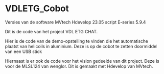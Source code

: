 # VDLETG_Cobot

Versies van de software
MVtech Hdevelop 23.05
script E-series 5.9.4

Dit is de code van het project VDL ETG CHAT.

Hier is de code van de demo-opstelling te vinden die het automatische plaatst van helicoils in aluminium.
Deze is op de cobot te zetten doormiddel van een USB stick

Hiernaast is er ook de code voor het vision gedeelde van dit project. Deze is voor de MLSL124 van wenglor. Dit is gemaakt met Hdevelop van MVtech.

